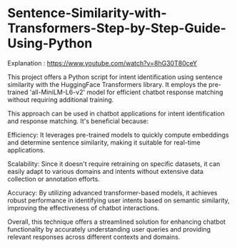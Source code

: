 # Sentence-Similarity-with-Transformers-Step-by-Step-Guide-Using-Python
Explanation : https://www.youtube.com/watch?v=8hG30T80ceY

This project offers a Python script for intent identification using sentence similarity with the HuggingFace Transformers library. It employs the pre-trained 'all-MiniLM-L6-v2' model for efficient chatbot response matching without requiring additional training.

This approach can be used in chatbot applications for intent identification and response matching. It's beneficial because:

Efficiency: It leverages pre-trained models to quickly compute embeddings and determine sentence similarity, making it suitable for real-time applications.

Scalability: Since it doesn't require retraining on specific datasets, it can easily adapt to various domains and intents without extensive data collection or annotation efforts.

Accuracy: By utilizing advanced transformer-based models, it achieves robust performance in identifying user intents based on semantic similarity, improving the effectiveness of chatbot interactions.

Overall, this technique offers a streamlined solution for enhancing chatbot functionality by accurately understanding user queries and providing relevant responses across different contexts and domains.
